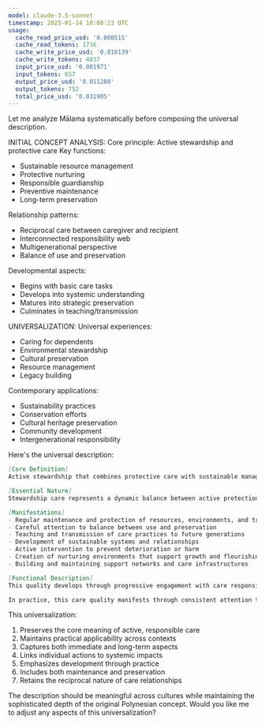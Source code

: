 ```yaml
---
model: claude-3.5-sonnet
timestamp: 2025-01-14 18:08:23 UTC
usage:
  cache_read_price_usd: '0.000515'
  cache_read_tokens: 1716
  cache_write_price_usd: '0.018139'
  cache_write_tokens: 4837
  input_price_usd: '0.001971'
  input_tokens: 657
  output_price_usd: '0.011280'
  output_tokens: 752
  total_price_usd: '0.031905'
---
```


Let me analyze Mālama systematically before composing the universal description.

INITIAL CONCEPT ANALYSIS:
Core principle: Active stewardship and protective care
Key functions:
- Sustainable resource management
- Protective nurturing
- Responsible guardianship
- Preventive maintenance
- Long-term preservation

Relationship patterns:
- Reciprocal care between caregiver and recipient
- Interconnected responsibility web
- Multigenerational perspective
- Balance of use and preservation

Developmental aspects:
- Begins with basic care tasks
- Develops into systemic understanding
- Matures into strategic preservation
- Culminates in teaching/transmission

UNIVERSALIZATION:
Universal experiences:
- Caring for dependents
- Environmental stewardship
- Cultural preservation
- Resource management
- Legacy building

Contemporary applications:
- Sustainability practices
- Conservation efforts
- Cultural heritage preservation
- Community development
- Intergenerational responsibility

Here's the universal description:

```markdown
[Core Definition]
Active stewardship that combines protective care with sustainable management, expressing responsibility for the wellbeing and continuity of people, places, resources, and traditions. This comprehensive care approach integrates practical maintenance with long-term preservation, fostering sustainable relationships between caregivers and that which is cared for.

[Essential Nature]
Stewardship care represents a dynamic balance between active protection and sustainable use, recognizing that proper care enables both present utilization and future preservation. It manifests as an aware, responsible relationship characterized by ongoing attention, protective action, and strategic foresight. This care pattern operates through consistent maintenance, preventive protection, and careful development of resources, whether material, cultural, or social. The quality combines practical skill with deep understanding of interconnected systems and long-term consequences.

[Manifestations]
- Regular maintenance and protection of resources, environments, and traditions
- Careful attention to balance between use and preservation
- Teaching and transmission of care practices to future generations
- Development of sustainable systems and relationships
- Active intervention to prevent deterioration or harm
- Creation of nurturing environments that support growth and flourishing
- Building and maintaining support networks and care infrastructures

[Functional Description]
This quality develops through progressive engagement with care responsibilities, beginning with basic maintenance tasks and evolving toward comprehensive system stewardship. Initial practice focuses on immediate care needs, gradually expanding to encompass broader contexts and longer timeframes. Understanding deepens through direct experience of cause-and-effect relationships in care systems, leading to increasingly sophisticated preservation strategies and care protocols.

In practice, this care quality manifests through consistent attention to maintenance needs, proactive protection measures, and strategic development of resources and relationships. It requires balancing immediate use with long-term preservation, teaching care practices to others, and building sustainable support systems. Success appears as thriving, well-maintained resources and relationships that remain viable across generations while supporting current needs.
```

This universalization:
1. Preserves the core meaning of active, responsible care
2. Maintains practical applicability across contexts
3. Captures both immediate and long-term aspects
4. Links individual actions to systemic impacts
5. Emphasizes development through practice
6. Includes both maintenance and preservation
7. Retains the reciprocal nature of care relationships

The description should be meaningful across cultures while maintaining the sophisticated depth of the original Polynesian concept. Would you like me to adjust any aspects of this universalization?
